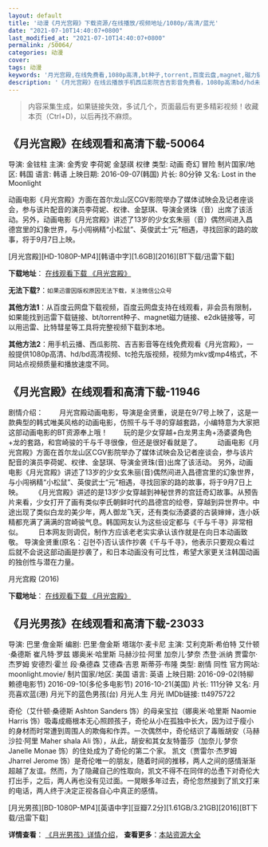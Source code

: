 ```yaml
---
layout: default
title: '动漫《月光宫殿》下载资源/在线播放/视频地址/1080p/高清/蓝光'
date: "2021-07-10T14:40:07+0800"
last_modified_at: "2021-07-10T14:40:07+0800"
permalink: /50064/
categories: 动漫
cover:
tags: 动漫
keywords: '月光宫殿,在线免费看,1080p高清,bt种子,torrent,百度云盘,magnet,磁力链,迅雷下载资源'
description: '《月光宫殿》在线云播放手机西瓜影院吉吉影音免费看，1080p高清bd/hd未删减完整版和tc抢先枪版，mkv/mp4格式，附带bt/torrent种子、magnet/磁力链、百度云盘、网盘资源迅雷下载链接'
---
```


>内容采集生成，如果链接失效，多试几个，页面最后有更多精彩视频！收藏本页（Ctrl+D)，以后再找不麻烦。


## 《月光宫殿》在线观看和高清下载-50064

导演: 金铉柱 主演: 金秀安 李荷妮 金瑟祺 权律 类型: 动画 奇幻 冒险 制片国家/地区: 韩国 语言: 韩语 上映日期: 2016-09-07(韩国) 片长: 80分钟 又名: Lost in the Moonlight

动画电影《月光宫殿》方面在首尔龙山区CGV影院举办了媒体试映会及记者座谈会，参与该片配音的演员李荷妮、权律、金瑟琪、导演金贤珠（音）出席了该活动。另外，动画电影《月光宫殿》讲述了13岁的少女玄朱丽（音）偶然间进入昌德宫里的幻象世界，与小闯祸精“小松鼠”、英俊武士“元”相遇，寻找回家的路的故事，将于9月7日上映。


[月光宫殿][HD-1080P-MP4][韩语中字][1.6GB][2016][BT下载/迅雷下载]

**下载地址**： [在线观看下载 《月光宫殿》](https://www.btdx8.com/torrent/lost_in_the_moonlight_2016.html) 


**无法下载?**：`如果迅雷因版权原因无法下载，关注微信公众号 `

**其他方法1**：从百度云网盘下载视频，百度云网盘支持在线观看，非会员有限制，如果能找到迅雷下载链接、bt/torrent种子、magnet磁力链接、e2dk链接等，可以用迅雷、比特彗星等工具将完整视频下载到本地。

**其他方法2**：用手机云播、西瓜影院、吉吉影音等在线免费观看《月光宫殿》，一般提供1080p高清、hd/bd高清视频、tc抢先版视频，视频为mkv或mp4格式，不同站点视频质量和播放速度不同。


## 《月光宫殿》在线观看和高清下载-11946

剧情介绍： 　　月光宫殿动画电影，导演是金贤重，说是在9/7号上映了，这是一款典型的韩式唯美风格的动画电影，仿照千与千寻的穿越套路，小编特意为大家把这部动画电影的BT资源奉上哦！ 　　玩的是少女穿越+白龙男主角+汤婆婆角色+龙的套路，和宫崎骏的千与千寻很像，但还是很好看就是了。 　　动画电影《月光宫殿》方面在首尔龙山区CGV影院举办了媒体试映会及记者座谈会，参与该片配音的演员李荷妮、权律、金瑟琪、导演金贤珠(音)出席了该活动。 另外，动画电影《月光宫殿》讲述了13岁的少女玄朱丽(音)偶然间进入昌德宫里的幻象世界，与小闯祸精“小松鼠”、英俊武士“元”相遇，寻找回家的路的故事，将于9月7日上映。 　　《月光宫殿》讲述的是13岁少女穿越到神秘世界的宫廷奇幻故事。从预告片来看，少女打开了画有类似李氏朝鲜时代的昌德宫的绘卷，穿越到异世界中。中途出现了类似白龙的美少年，两人御龙飞天，还有类似汤婆婆的古装婶婶，连小妖精都充满了满满的宫崎骏气息。韩国网友认为这些设定都与《千与千寻》非常相似。 　　日本网友则调侃，制作方应该老老实实承认该作就是在向日本动画致敬。 导演金贤重(原名：김현주)否认该作抄袭《千与千寻》，他表示只要观众看过后就不会说这部动画是抄袭了，和日本动画没有可比性，希望大家更关注韩国动画的独创性与潜在力量。


月光宫殿 (2016)

**下载地址**： [在线观看下载 《月光宫殿》](https://www.btbtdy.me/btdy/dy7347.html) 


## 《月光男孩》在线观看和高清下载-23033

导演: 巴里·詹金斯 编剧: 巴里·詹金斯 塔瑞尔·麦卡尼 主演: 艾利克斯·希伯特 艾什顿·桑德斯 崔凡特·罗兹 娜奥米·哈里斯 马赫沙拉·阿里 加奈儿·梦奈 杰登·派纳 贾雷尔·杰罗姆 安德烈·霍兰 段·桑德森 艾德森·吉恩 斯蒂芬·布隆 类型: 剧情 同性 官方网站: moonlight.movie/ 制片国家/地区: 美国 语言: 英语 上映日期: 2016-09-02(特柳赖德电影节) 2016-09-10(多伦多电影节) 2016-10-21(美国) 片长: 111分钟 又名: 月亮喜欢蓝(港) 月光下的蓝色男孩(台) 月光人生 月光 IMDb链接: tt4975722

奇伦（艾什顿·桑德斯 Ashton Sanders 饰）的母亲宝拉（娜奥米·哈里斯 Naomie Harris 饰）吸毒成瘾根本无心照顾孩子，奇伦从小在孤独中长大，因为过于瘦小的身材而时常遭到周围人的欺侮和作弄。一次偶然中，奇伦结识了毒贩胡安（马赫沙拉·阿里 Maher shala Ali 饰），从此，胡安和其女友特蕾莎（加奈儿·梦奈 Janelle Monae 饰）的住处成为了奇伦的第二个家。 凯文（贾雷尔·杰罗姆 Jharrel Jerome 饰）是奇伦唯一的朋友，随着时间的推移，两人之间的感情渐渐超越了友谊。然而，为了隐藏自己的性取向，凯文不得不在同伴的怂恿下对奇伦大打出手，之后，两人再也没有见过面。一晃眼多年过去，奇伦忽然接到了凯文打来的电话，两人终于决定正视各自心中真正的感情。


[月光男孩][BD-1080P-MP4][英语中字][豆瓣7.2分][1.61GB/3.21GB][2016][BT下载/迅雷下载]

**详情查看**： [《月光男孩》详情介绍](/movie/23033/)， **查看更多**：[本站资源大全](/movie/t/all/)


